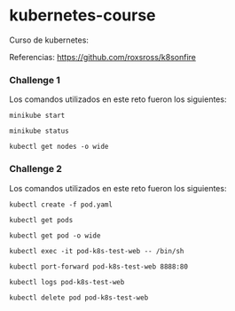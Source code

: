 # kubernetes-course
Curso de kubernetes:

Referencias:
https://github.com/roxsross/k8sonfire

### Challenge 1
Los comandos utilizados en este reto fueron los siguientes:
    
    minikube start

    minikube status

    kubectl get nodes -o wide

### Challenge 2
Los comandos utilizados en este reto fueron los siguientes:
    
    kubectl create -f pod.yaml

    kubectl get pods

    kubectl get pod -o wide

    kubectl exec -it pod-k8s-test-web -- /bin/sh

    kubectl port-forward pod-k8s-test-web 8888:80

    kubectl logs pod-k8s-test-web

    kubectl delete pod pod-k8s-test-web